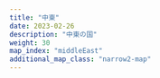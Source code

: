 ```yaml
---
title: "中東"
date: 2023-02-26
description: "中東の国"
weight: 30
map_index: "middleEast"
additional_map_class: "narrow2-map"
---
```

